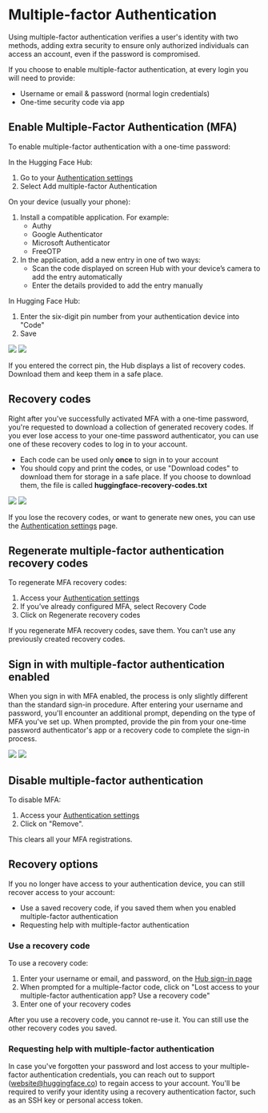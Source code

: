# Multiple-factor Authentication

Using multiple-factor authentication verifies a user's identity with two methods, adding extra security to ensure only authorized individuals can access an account, even if the password is compromised.

If you choose to enable multiple-factor authentication, at every login you will need to provide:
- Username or email & password (normal login credentials)
- One-time security code via app

## Enable Multiple-Factor Authentication (MFA)

To enable multiple-factor authentication with a one-time password:

In the Hugging Face Hub:
1. Go to your [Authentication settings](https://hf.co/settings/authentication)
2. Select Add multiple-factor Authentication

On your device (usually your phone):
1. Install a compatible application. For example:
    - Authy
    - Google Authenticator
    - Microsoft Authenticator
    - FreeOTP
2. In the application, add a new entry in one of two ways:
    - Scan the code displayed on screen Hub with your device’s camera to add the entry automatically
    - Enter the details provided to add the entry manually

In Hugging Face Hub:
1. Enter the six-digit pin number from your authentication device into "Code"
2. Save

<div class="flex justify-center">
    <img class="block dark:hidden" src="https://huggingface.co/datasets/huggingface/documentation-images/resolve/main/hub/two-fa/settings.png"/>
    <img class="hidden dark:block" src="https://huggingface.co/datasets/huggingface/documentation-images/resolve/main/hub/two-fa/settings-dark.png" />
</div>

If you entered the correct pin, the Hub displays a list of recovery codes. Download them and keep them in a safe place.

## Recovery codes

Right after you've successfully activated MFA with a one-time password, you're requested to download a collection of generated recovery codes. If you ever lose access to your one-time password authenticator, you can use one of these recovery codes to log in to your account.

- Each code can be used only **once** to sign in to your account
- You should copy and print the codes, or use "Download codes" to download them for storage in a safe place. If you choose to download them, the file is called **huggingface-recovery-codes.txt**

<div class="flex justify-center">
    <img class="block dark:hidden" src="https://huggingface.co/datasets/huggingface/documentation-images/resolve/main/hub/two-fa/recovery-codes.png"/>
    <img class="hidden dark:block" src="https://huggingface.co/datasets/huggingface/documentation-images/resolve/main/hub/two-fa/recovery-codes-dark.png" />
</div>

If you lose the recovery codes, or want to generate new ones, you can use the [Authentication settings](https://hf.co/settings/authentication) page.

## Regenerate multiple-factor authentication recovery codes

To regenerate MFA recovery codes:
1. Access your [Authentication settings](https://hf.co/settings/authentication)
2. If you’ve already configured MFA, select Recovery Code
3. Click on Regenerate recovery codes

<Tip warning={true}>
If you regenerate MFA recovery codes, save them. You can’t use any previously created recovery codes.
</Tip>

## Sign in with multiple-factor authentication enabled

When you sign in with MFA enabled, the process is only slightly different than the standard sign-in procedure. After entering your username and password, you'll encounter an additional prompt, depending on the type of MFA you've set up. When prompted, provide the pin from your one-time password authenticator's app or a recovery code to complete the sign-in process.

<div class="flex justify-center">
    <img class="block dark:hidden" src="https://huggingface.co/datasets/huggingface/documentation-images/resolve/main/hub/two-fa/totp-confirm.png"/>
    <img class="hidden dark:block" src="https://huggingface.co/datasets/huggingface/documentation-images/resolve/main/hub/two-fa/totp-confirm-dark.png" />
</div>

## Disable multiple-factor authentication

To disable MFA:
1. Access your [Authentication settings](https://hf.co/settings/authentication)
2. Click on "Remove".

This clears all your MFA registrations.

## Recovery options

If you no longer have access to your authentication device, you can still recover access to your account:

- Use a saved recovery code, if you saved them when you enabled multiple-factor authentication
- Requesting help with multiple-factor authentication

### Use a recovery code

To use a recovery code:
1. Enter your username or email, and password, on the [Hub sign-in page](https://hf.co/login)
2. When prompted for a multiple-factor code, click on "Lost access to your multiple-factor authentication app? Use a recovery code"
3. Enter one of your recovery codes

After you use a recovery code, you cannot re-use it. You can still use the other recovery codes you saved.

### Requesting help with multiple-factor authentication

In case you've forgotten your password and lost access to your multiple-factor authentication credentials, you can reach out to support (website@huggingface.co) to regain access to your account. You'll be required to verify your identity using a recovery authentication factor, such as an SSH key or personal access token.